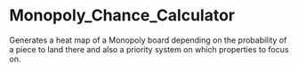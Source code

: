 # Monopoly_Chance_Calculator
Generates a heat map of a Monopoly board depending on the probability of a piece to land there and also a priority system on which properties to focus on.
